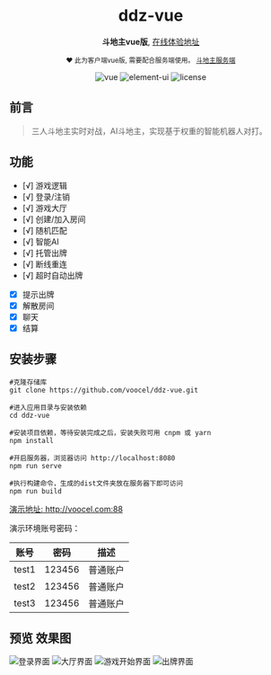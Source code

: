 <div align="center">

<h1>ddz-vue</h1>
<p>
  <strong>斗地主vue版</strong>,
  <a href="http://voocel.com:88">在线体验地址</a>
</p>

<p>
  <sub>❤︎ 此为客户端vue版, 需要配合服务端使用。
    <a href="https://github.com/voocel/ddz">斗地主服务端</a>
  </sub>
</p>

<img src="https://img.shields.io/badge/vue-2.6.11-brightgreen.svg" alt="vue">

<img src="https://img.shields.io/badge/element--ui-2.13.2-brightgreen.svg" alt="element-ui">

<img src="https://img.shields.io/github/license/mashape/apistatus.svg" alt="license">
</div>

## 前言

>三人斗地主实时对战，AI斗地主，实现基于权重的智能机器人对打。

## 功能

-   [√] 游戏逻辑
-   [√] 登录/注销
-   [√] 游戏大厅
-   [√] 创建/加入房间
-   [√] 随机匹配
-   [√] 智能AI
-   [√] 托管出牌
-   [√] 断线重连
-   [√] 超时自动出牌
-   [x] 提示出牌
-   [x] 解散房间
-   [x] 聊天
-   [x] 结算

## 安装步骤

```
#克隆存储库
git clone https://github.com/voocel/ddz-vue.git

#进入应用目录与安装依赖
cd ddz-vue

#安装项目依赖，等待安装完成之后，安装失败可用 cnpm 或 yarn
npm install

#开启服务器，浏览器访问 http://localhost:8080
npm run serve

#执行构建命令，生成的dist文件夹放在服务器下即可访问
npm run build
```
<a href="http://voocel.com:88">演示地址: http://voocel.com:88</a>

演示环境账号密码：

账号 | 密码| 描述
---|---|---
test1 | 123456 |普通账户
test2 | 123456 |普通账户
test3 | 123456 |普通账户

## 预览 效果图

![登录界面](https://voocel.com/storage/img/login.jpeg)
![大厅界面](https://voocel.com/storage/img/hall.jpeg)
![游戏开始界面](https://voocel.com/storage/img/start.jpeg)
![出牌界面](https://voocel.com/storage/img/play.jpeg)